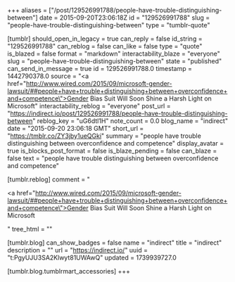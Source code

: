 +++
aliases = ["/post/129526991788/people-have-trouble-distinguishing-between"]
date = 2015-09-20T23:06:18Z
id = "129526991788"
slug = "people-have-trouble-distinguishing-between"
type = "tumblr-quote"

[tumblr]
should_open_in_legacy = true
can_reply = false
id_string = "129526991788"
can_reblog = false
can_like = false
type = "quote"
is_blazed = false
format = "markdown"
interactability_blaze = "everyone"
slug = "people-have-trouble-distinguishing-between"
state = "published"
can_send_in_message = true
id = 129526991788.0
timestamp = 1442790378.0
source = "<a href=\"http://www.wired.com/2015/09/microsoft-gender-lawsuit/##people+have+trouble+distinguishing+between+overconfidence+and+competence\">Gender Bias Suit Will Soon Shine a Harsh Light on Microsoft</a>"
interactability_reblog = "everyone"
post_url = "https://indirect.io/post/129526991788/people-have-trouble-distinguishing-between"
reblog_key = "uG6dtl1H"
note_count = 0.0
blog_name = "indirect"
date = "2015-09-20 23:06:18 GMT"
short_url = "https://tmblr.co/ZY3jby1ueQGki"
summary = "people have trouble distinguishing between overconfidence and competence"
display_avatar = true
is_blocks_post_format = false
is_blaze_pending = false
can_blaze = false
text = "people have trouble distinguishing between overconfidence and competence"

[tumblr.reblog]
comment = "<p><a href=\"http://www.wired.com/2015/09/microsoft-gender-lawsuit/##people+have+trouble+distinguishing+between+overconfidence+and+competence\">Gender Bias Suit Will Soon Shine a Harsh Light on Microsoft</a></p>"
tree_html = ""

[tumblr.blog]
can_show_badges = false
name = "indirect"
title = "indirect"
description = ""
url = "https://indirect.io/"
uuid = "t:PgyUJU3SA2Klwyt81UWAwQ"
updated = 1739939727.0

[tumblr.blog.tumblrmart_accessories]
+++
